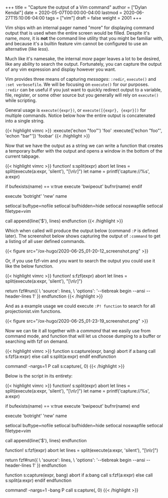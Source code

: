 +++
title = "Capture the output of a Vim command"
author = ["Dylan Kendal"]
date = 2020-05-07T00:00:00-04:00
lastmod = 2020-06-27T15:10:06-04:00
tags = ["vim"]
draft = false
weight = 2001
+++

Vim ships with an internal pager named "more" for displaying
command output that is used when the entire screen would be filled.
Despite it's name, _more_, it is **not** the command line utility
that you might be familiar with, and because it's a builtin feature vim cannot be configured
to use an alternative (like _less_).

Much like it's namesake, the internal _more_ pager leaves a lot to
be desired, like any ability to search the output. Fortunately, you can
capture the output of any vim expression and display however you want.

Vim provides three means of capturing _messages_: `:redir`,
`execute()` and `:set verbosefile`. We will be focusing on
`execute()` for our purposes. `:redir` can be useful if you just
want to quickly redirect output to a variable, file, register, or
some other source but you generally will rely on `execute()` while
scripting.

General usage is `execute({expr})`, or `execute([{expr}, {expr}])`
for multiple commands. Notice below how the entire output is
concatenated into a single string.

{{< highlight vimrc >}}
:execute('echon "foo"')
'foo'
:execute(['echon "foo"', 'echon "bar"'])
'foobar'
{{< /highlight >}}

Now that we have the output as a string we can write a
function that creates a temporary buffer with the output and opens
a window in the bottom of the current tabpage.

{{< highlight vimrc >}}
function! s:split(expr) abort
  let lines = split(execute(a:expr, 'silent'), "[\n\r]")
  let name = printf('capture://%s', a:expr)

  if bufexists(name) == v:true
    execute 'bwipeout' bufnr(name)
  endif

  execute 'botright' 'new' name

  setlocal buftype=nofile
  setlocal bufhidden=hide
  setlocal noswapfile
  setlocal filetype=vim

  call append(line('$'), lines)
endfunction
{{< /highlight >}}

Which when called will produce the output below (command `:P` is
defined later). The screenshot below shows capturing the output of
`:command` to get a listing of all user defined commands.

{{< figure src="/ox-hugo/2020-06-25_01-20-12_screenshot.png" >}}

Or, if you use fzf-vim and you want to search the output you could use it like the below function.

{{< highlight vimrc >}}
function! s:fzf(expr) abort
  let lines = split(execute(a:expr, 'silent'), "[\n\r]")

  return fzf#run({
  \  'source': lines,
  \  'options': '--tiebreak begin --ansi --header-lines 1'
  \})
endfunction
{{< /highlight >}}

And as a example usage we could execute `:P! function` to search for all projectionist.vim functions.

{{< figure src="/ox-hugo/2020-06-25_01-23-19_screenshot.png" >}}

Now we can tie it all together with a _command_ that we easily use
from command mode, and function that will let us choose dumping to a
buffer or searching with fzf on demand.

{{< highlight vimrc >}}
function s:capture(expr, bang) abort
  if a:bang
    call s:fzf(a:expr)
  else
    call s:split(a:expr)
  endif
endfunction

command! -nargs=1 P call s:capture(<q-args>, <bang>0)
{{< /highlight >}}

Below is the script in its entirety:

{{< highlight vimrc >}}
function! s:split(expr) abort
  let lines = split(execute(a:expr, 'silent'), "[\n\r]")
  let name = printf('capture://%s', a:expr)

  if bufexists(name) == v:true
    execute 'bwipeout' bufnr(name)
  end

  execute 'botright' 'new' name

  setlocal buftype=nofile
  setlocal bufhidden=hide
  setlocal noswapfile
  setlocal filetype=vim

  call append(line('$'), lines)
endfunction

function! s:fzf(expr) abort
  let lines = split(execute(a:expr, 'silent'), "[\n\r]")

  return fzf#run({
      \  'source': lines,
      \  'options': '--tiebreak begin --ansi --header-lines 1'
      \})
endfunction

function s:capture(expr, bang) abort
  if a:bang
    call s:fzf(a:expr)
  else
    call s:split(a:expr)
  endif
endfunction

command! -nargs=1 -bang P call s:capture(<q-args>, <bang>0)
{{< /highlight >}}